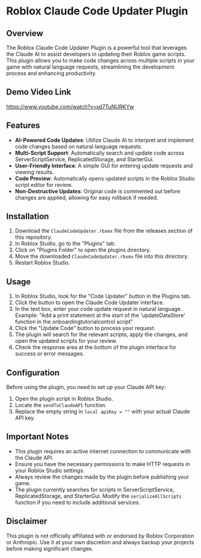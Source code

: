 # Roblox Claude Code Updater Plugin

## Overview

The Roblox Claude Code Updater Plugin is a powerful tool that leverages the Claude AI to assist developers in updating their Roblox game scripts. This plugin allows you to make code changes across multiple scripts in your game with natural language requests, streamlining the development process and enhancing productivity.

## Demo Video Link
https://www.youtube.com/watch?v=xd7TuNURKYw

## Features

- **AI-Powered Code Updates**: Utilize Claude AI to interpret and implement code changes based on natural language requests.
- **Multi-Script Support**: Automatically search and update code across ServerScriptService, ReplicatedStorage, and StarterGui.
- **User-Friendly Interface**: A simple GUI for entering update requests and viewing results.
- **Code Preview**: Automatically opens updated scripts in the Roblox Studio script editor for review.
- **Non-Destructive Updates**: Original code is commented out before changes are applied, allowing for easy rollback if needed.

## Installation

1. Download the `ClaudeCodeUpdater.rbxmx` file from the releases section of this repository.
2. In Roblox Studio, go to the "Plugins" tab.
3. Click on "Plugins Folder" to open the plugins directory.
4. Move the downloaded `ClaudeCodeUpdater.rbxmx` file into this directory.
5. Restart Roblox Studio.

## Usage

1. In Roblox Studio, look for the "Code Updater" button in the Plugins tab.
2. Click the button to open the Claude Code Updater interface.
3. In the text box, enter your code update request in natural language.
   Example: "Add a print statement at the start of the 'updateDataStore' function in the onboardingtutorialcontrol script"
4. Click the "Update Code" button to process your request.
5. The plugin will search for the relevant scripts, apply the changes, and open the updated scripts for your review.
6. Check the response area at the bottom of the plugin interface for success or error messages.

## Configuration

Before using the plugin, you need to set up your Claude API key:

1. Open the plugin script in Roblox Studio.
2. Locate the `sendToClaudeAPI` function.
3. Replace the empty string in `local apiKey = ""` with your actual Claude API key.

## Important Notes

- This plugin requires an active internet connection to communicate with the Claude API.
- Ensure you have the necessary permissions to make HTTP requests in your Roblox Studio settings.
- Always review the changes made by the plugin before publishing your game.
- The plugin currently searches for scripts in ServerScriptService, ReplicatedStorage, and StarterGui. Modify the `serializeAllScripts` function if you need to include additional services.


## Disclaimer

This plugin is not officially affiliated with or endorsed by Roblox Corporation or Anthropic. Use it at your own discretion and always backup your projects before making significant changes.
